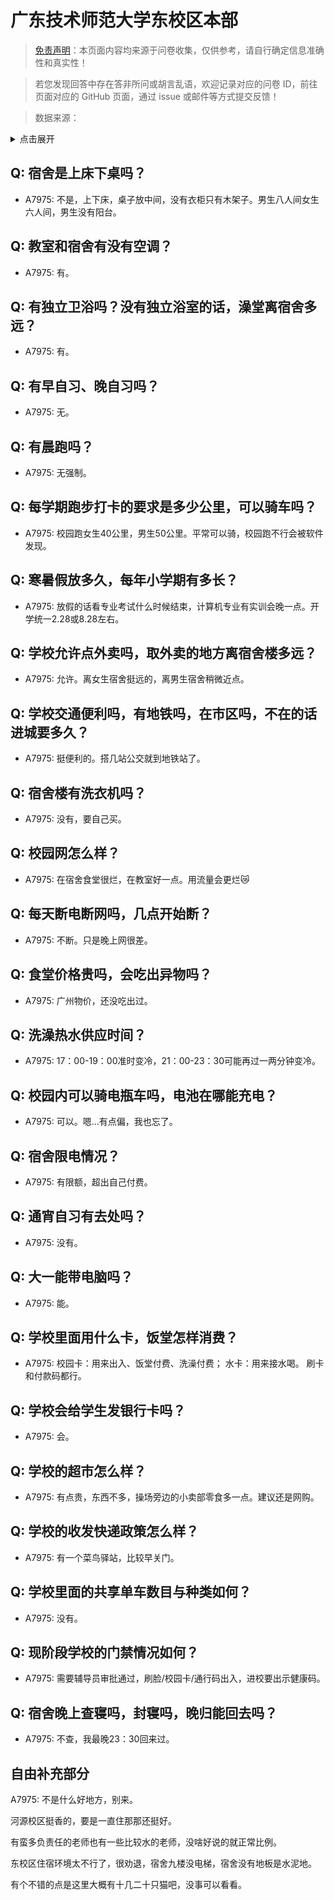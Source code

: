 # 广东技术师范大学东校区本部

> [免责声明](https://colleges.chat/#_3)：本页面内容均来源于问卷收集，仅供参考，请自行确定信息准确性和真实性！

> 若您发现回答中存在答非所问或胡言乱语，欢迎记录对应的问卷 ID，前往页面对应的 GitHub 页面，通过 issue 或邮件等方式提交反馈！

> 数据来源：

<details><summary>点击展开</summary>
<ul>
<li>A7975: 匿名 (2022 年 06 月)</li>
</ul>
</details>

## Q: 宿舍是上床下桌吗？

- A7975: 不是，上下床，桌子放中间，没有衣柜只有木架子。男生八人间女生六人间，男生没有阳台。

## Q: 教室和宿舍有没有空调？

- A7975: 有。

## Q: 有独立卫浴吗？没有独立浴室的话，澡堂离宿舍多远？

- A7975: 有。

## Q: 有早自习、晚自习吗？

- A7975: 无。

## Q: 有晨跑吗？

- A7975: 无强制。

## Q: 每学期跑步打卡的要求是多少公里，可以骑车吗？

- A7975: 校园跑女生40公里，男生50公里。平常可以骑，校园跑不行会被软件发现。

## Q: 寒暑假放多久，每年小学期有多长？

- A7975: 放假的话看专业考试什么时候结束，计算机专业有实训会晚一点。开学统一2.28或8.28左右。

## Q: 学校允许点外卖吗，取外卖的地方离宿舍楼多远？

- A7975: 允许。离女生宿舍挺远的，离男生宿舍稍微近点。

## Q: 学校交通便利吗，有地铁吗，在市区吗，不在的话进城要多久？

- A7975: 挺便利的。搭几站公交就到地铁站了。

## Q: 宿舍楼有洗衣机吗？

- A7975: 没有，要自己买。

## Q: 校园网怎么样？

- A7975: 在宿舍食堂很烂，在教室好一点。用流量会更烂😿

## Q: 每天断电断网吗，几点开始断？

- A7975: 不断。只是晚上网很差。

## Q: 食堂价格贵吗，会吃出异物吗？

- A7975: 广州物价，还没吃出过。

## Q: 洗澡热水供应时间？

- A7975: 17：00-19：00准时变冷，21：00-23：30可能再过一两分钟变冷。

## Q: 校园内可以骑电瓶车吗，电池在哪能充电？

- A7975: 可以。嗯…有点偏，我也忘了。

## Q: 宿舍限电情况？

- A7975: 有限额，超出自己付费。

## Q: 通宵自习有去处吗？

- A7975: 没有。

## Q: 大一能带电脑吗？

- A7975: 能。

## Q: 学校里面用什么卡，饭堂怎样消费？

- A7975: 校园卡：用来出入、饭堂付费、洗澡付费；
水卡：用来接水喝。
刷卡和付款码都行。

## Q: 学校会给学生发银行卡吗？

- A7975: 会。

## Q: 学校的超市怎么样？

- A7975: 有点贵，东西不多，操场旁边的小卖部零食多一点。建议还是网购。

## Q: 学校的收发快递政策怎么样？

- A7975: 有一个菜鸟驿站，比较早关门。

## Q: 学校里面的共享单车数目与种类如何？

- A7975: 没有。

## Q: 现阶段学校的门禁情况如何？

- A7975: 需要辅导员审批通过，刷脸/校园卡/通行码出入，进校要出示健康码。

## Q: 宿舍晚上查寝吗，封寝吗，晚归能回去吗？

- A7975: 不查，我最晚23：30回来过。

## 自由补充部分

A7975: 不是什么好地方，别来。

河源校区挺香的，要是一直住那那还挺好。

有蛮多负责任的老师也有一些比较水的老师，没啥好说的就正常比例。

东校区住宿环境太不行了，很劝退，宿舍九楼没电梯，宿舍没有地板是水泥地。

有个不错的点是这里大概有十几二十只猫吧，没事可以看看。
